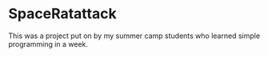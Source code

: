 # SpaceRatattack
This was a project put on by my summer camp students who learned simple programming in a week.
